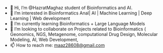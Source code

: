 - 👋 Hi, I’m @HazratMaghaz student of Bioinformatics and AI.
- 👀 I’m interested in Bioinformatics Anal| AI | Machine Learning | Deep Learning | Web development
- 🌱 I’m currently learning Bioinformatics + Large Language Models
- 💞️ I’m looking to collaborate on Projects related to Bioinformatics ( Geonomics, NGS, Metagenome, computational Drug Design, Molecular Modeling, AI, Web Development,
- 📫 How to reach me: maaz28608@gmail.com

<!---
HazratMaghaz/HazratMaghaz is a ✨ special ✨ repository because its `README.md` (this file) appears on your GitHub profile.
You can click the Preview link to take a look at your changes.
--->
